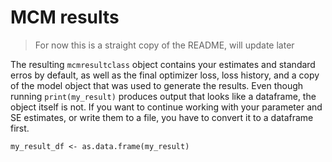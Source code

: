 # MCM results
> For now this is a straight copy of the README, will update later

The resulting `mcmresultclass` object contains your estimates and standard erros by default, as well as the final optimizer loss, loss history, and a copy of the model object that was used to generate the results.
Even though running `print(my_result)` produces output that looks like a dataframe, the object itself is not. If you want to continue working with your parameter and SE estimates, or write them to a file, you have to convert it to a dataframe first.
```
my_result_df <- as.data.frame(my_result)
```